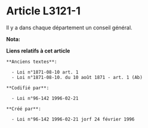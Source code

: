 # Article L3121-1

Il y a dans chaque département un conseil général.

**Nota:**



**Liens relatifs à cet article**

	**Anciens textes**:

	  - Loi n°1871-08-10 art. 1
	  - Loi n°1871-08-10. du 10 août 1871 - art. 1 (Ab)

	**Codifié par**:

	  - Loi n°96-142 1996-02-21

	**Créé par**:

	  - Loi n°96-142 1996-02-21 jorf 24 février 1996

